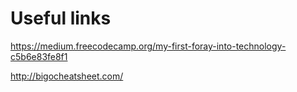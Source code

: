 # Useful links

https://medium.freecodecamp.org/my-first-foray-into-technology-c5b6e83fe8f1

http://bigocheatsheet.com/
